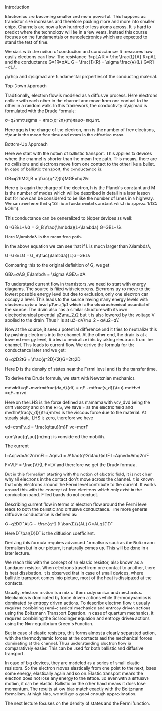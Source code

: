 Introduction

Electronics are becoming smaller and more powerful. This happens as transistor size increases and therefore packing more and more into smaller chips. Channels are now a few hundred or less atoms across. It is hard to predict where the technology will be in a few years. Instead this course focuses on the fundamentals or nanoelectronics which are expected to stand the test of time.

We start with the notion of conduction and conductance. It measures how easily electrons can flow. The resistance R=ρLA R = \rho \frac{L}{A} R=ρAL​ and the conductance G=1R=σAL G = \frac{1}{R} = \sigma \frac{A}{L} G=R1​=σLA​.

ρ\rhoρ and σ\sigmaσ are fundamental properties of the conducting material.

Top-Down Approach

Traditionally, electron flow is modeled as a diffusive process. Here electrons collide with each other in the channel and move from one contact to the other in a random walk. In this framework, the conductivity σ\sigmaσ is formulated with the Drude Formula:

σ=q2nmτ\sigma = \frac{q^2n}{m}\tauσ=mq2n​τ.

Here qqq is the charge of the electron, nnn is the number of free electrons, τ\tauτ is the mean free time and mmm is the effective mass.

Bottom-Up Approach

Here we start with the notion of ballistic transport. This applies to devices where the channel is shorter than the mean free path. This means, there are no collisions and electrons move from one contact to the other like a bullet. In case of ballistic transport, the conductance is:

GB=q2hMG_B = \frac{q^2}{h}MGB​=hq2​M

Here q is again the charge of the electron, h is the Planck's constant and M is the number of modes which will be described in detail in a later lesson but for now can be considered to be like the number of lanes in a highway. We can see here that q^2/h is a fundamental constant which is approx. 1/(25 kOhm).

This conductance can be generalized to bigger devices as well:

G=GBλL+λG = G_B \frac{\lambda}{L+\lambda} G=GB​L+λλ​

Here λ\lambdaλ is the mean free path.

In the above equation we can see that if L is much larger than λ\lambdaλ,

G=GBλLG = G_B\frac{\lambda}{L}G=GB​Lλ​

Comparing this to the original definition of G, we get

GBλ=σAG_B\lambda = \sigma AGB​λ=σA

To understand current flow in transistors, we need to start with energy diagrams. The source is filled with electrons. Electrons try to move to the lowest possible energy level but due to exclusion, only one electron can occupy a level. This leads to the source having many energy levels with electrons upto a level μ1\mu_1μ1​ which is the electrochemical potential of the source. The drain also has a similar structure with its own electrochemical potential μ2\mu_2μ2​ but it is also lowered by the voltage V applied to the drain. Thus it is at μ2−qV\mu_2 - qVμ2​−qV.

Now at the source, it sees a potential difference and it tries to neutralize this by pushing electrons into the channel. At the other end, the drain is at a lowered energy level, it tries to neutralize this by taking electrons from the channel. This leads to current flow. We derive the formula for the conductance later and we get:

G=q2D2tG = \frac{q^2D}{2t}G=2tq2D​

Here D is the density of states near the Fermi level and t is the transfer time.

To derive the Drude formula, we start with Newtonian mechanics.

mdvddt=qF−mvdτm\frac{dv_d}{dt} = qF - m\frac{v_d}{\tau} mdtdvd​​=qF−mτvd​​

Here on the LHS is the force defined as mamama with vdv_dvd​ being the drift velocity and on the RHS, we have F as the electric field and mvdτm\frac{v_d}{\tau}mτvd​​ is the viscous force due to the material. At steady state, LHS is zero, therefore we have

vd=qτmFv_d = \frac{q\tau}{m}F vd​=mqτ​F

qτm\frac{q\tau}{m}mqτ​ is considered the mobility.

The current,

I=Aqnvd=Aq2nτmFI = Aqnvd = A\frac{q^2n\tau}{m}F I=Aqnvd=Amq2nτ​F

F=VLF = \frac{V}{L}F=LV​ and therefore we get the Drude formula.

But in this formalism starting with the notion of electric field, it is not clear why all electrons in the contact don't move across the channel. It is known that only electrons around the Fermi level contribute to the current. It works around this with the concept of free electrons which only exist in the conduction band. Filled bands do not conduct.

Describing current flow in terms of electron flow around the Fermi level leads to both the ballistic and diffusive conductance. The more general diffusive conductance is defined as:

G=q2DDˉALG = \frac{q^2 D \bar{D}}{AL} G=ALq2DDˉ​

Here Dˉ\bar{D}Dˉ is the diffusion coefficient.

Deriving this formula requires advanced formalisms such as the Boltzmann formalism but in our picture, it naturally comes up. This will be done in a later lecture.

We reach this with the concept of an elastic resistor, also known as a Landauer resistor. When electrons travel from one contact to another, there is heat dissipation. It is observed that in case of small devices, where ballistic transport comes into picture, most of the heat is dissipated at the contacts.

Usually, electron motion is a mix of thermodynamics and mechanics. Mechanics is dominated by force driven actions while thermodynamics is dominated by entropy driven actions. To describe electron flow it usually requires combining semi-classical mechanics and entropy driven actions using the Boltzmann Transport Equation. In case of quantum mechanics, it requires combining the Schrodinger equation and entropy driven actions using the Non-equilibrium Green's Function.

But in case of elastic resistors, this forms almost a clearly separated action, with the thermodynamic forces at the contacts and the mechanical forces dominating at the channel. Thus understanding electron flow is comparatively easier. This can be used for both ballistic and diffusive transport.

In case of big devices, they are modeled as a series of small elastic resistors. So the electron moves elastically from one point to the next, loses some energy, elastically again and so on. Elastic transport means the electron does not lose any energy to the lattice. So even with a diffusive motion, it can be elastic. Ballistic on the other hand means it does lose momentum. The results at low bias match exactly with the Boltzmann formalism. At high bias, we still get a good enough approximation.

The next lecture focuses on the density of states and the Fermi function.
